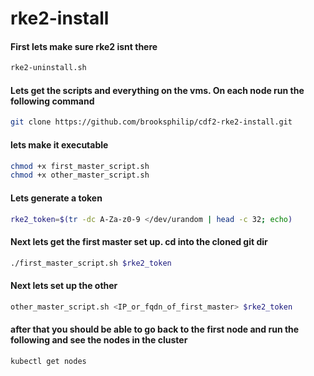 # rke2-install

#### First lets make sure rke2 isnt there 
```bash
rke2-uninstall.sh
```

#### Lets get the scripts and everything on the vms. On each node run the following command 
```bash
git clone https://github.com/brooksphilip/cdf2-rke2-install.git
```

#### lets make it executable 
```bash 
chmod +x first_master_script.sh
chmod +x other_master_script.sh
```

#### Lets generate a token 
```bash 
rke2_token=$(tr -dc A-Za-z0-9 </dev/urandom | head -c 32; echo)
```

#### Next lets get the first master set up. cd into the cloned git dir
```bash
./first_master_script.sh $rke2_token
```

#### Next lets set up the other 
```bash 
other_master_script.sh <IP_or_fqdn_of_first_master> $rke2_token
```

#### after that you should be able to go back to the first node and run the following and see the nodes in the cluster
```bash
kubectl get nodes
```